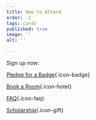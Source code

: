 ```yaml
---
title: How to Attend
order: -1
tags: cards
published: true
image: ''
alt: ''

---
```

Sign up now:

[Pledge for a Badge](https://big-bad-con-2022.backerkit.com/hosted_preorders){.icon-badge}

[Book a Room](https://www.hyatt.com/en-US/group-booking/SFOBU/G-BBC3){.icon-hotel}

[FAQ](/faq){.icon-faq}

[Scholarship](/big-bad-con-scholarship){.icon-gift}